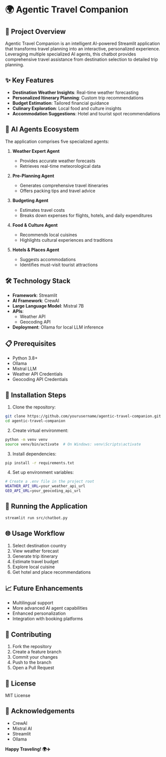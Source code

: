 # 🌍 Agentic Travel Companion

## 🚀 Project Overview

Agentic Travel Companion is an intelligent AI-powered Streamlit application that transforms travel planning into an interactive, personalized experience. Leveraging multiple specialized AI agents, this chatbot provides comprehensive travel assistance from destination selection to detailed trip planning.

## ✨ Key Features

- **Destination Weather Insights**: Real-time weather forecasting
- **Personalized Itinerary Planning**: Custom trip recommendations
- **Budget Estimation**: Tailored financial guidance
- **Culinary Exploration**: Local food and culture insights
- **Accommodation Suggestions**: Hotel and tourist spot recommendations

## 🤖 AI Agents Ecosystem

The application comprises five specialized agents:

1. **Weather Expert Agent**
   - Provides accurate weather forecasts
   - Retrieves real-time meteorological data

2. **Pre-Planning Agent**
   - Generates comprehensive travel itineraries
   - Offers packing tips and travel advice

3. **Budgeting Agent**
   - Estimates travel costs
   - Breaks down expenses for flights, hotels, and daily expenditures

4. **Food & Culture Agent**
   - Recommends local cuisines
   - Highlights cultural experiences and traditions

5. **Hotels & Places Agent**
   - Suggests accommodations
   - Identifies must-visit tourist attractions

## 🛠 Technology Stack

- **Framework**: Streamlit
- **AI Framework**: CrewAI
- **Large Language Model**: Mistral 7B
- **APIs**: 
  - Weather API
  - Geocoding API
- **Deployment**: Ollama for local LLM inference

## 📋 Prerequisites

- Python 3.8+
- Ollama
- Mistral LLM
- Weather API Credentials
- Geocoding API Credentials

## 🚀 Installation Steps

1. Clone the repository:
```bash
git clone https://github.com/yourusername/agentic-travel-companion.git
cd agentic-travel-companion
```

2. Create virtual environment:
```bash
python -m venv venv
source venv/bin/activate  # On Windows: venv\Scripts\activate
```

3. Install dependencies:
```bash
pip install -r requirements.txt
```

4. Set up environment variables:
```bash
# Create a .env file in the project root
WEATHER_API_URL=your_weather_api_url
GEO_API_URL=your_geocoding_api_url
```

## 🔧 Running the Application

```bash
streamlit run src/chatbot.py
```

## 🌐 Usage Workflow

1. Select destination country
2. View weather forecast
3. Generate trip itinerary
4. Estimate travel budget
5. Explore local cuisine
6. Get hotel and place recommendations

## 📈 Future Enhancements

- Multilingual support
- More advanced AI agent capabilities
- Enhanced personalization
- Integration with booking platforms

## 🤝 Contributing

1. Fork the repository
2. Create a feature branch
3. Commit your changes
4. Push to the branch
5. Open a Pull Request

## 📄 License

MIT License

## 🙏 Acknowledgements

- CrewAI
- Mistral AI
- Streamlit
- Ollama

**Happy Traveling! 🌍✈️**
